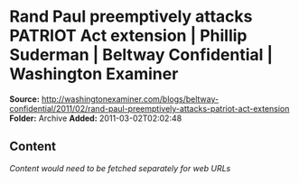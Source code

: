 # Rand Paul preemptively attacks PATRIOT Act extension | Phillip Suderman | Beltway Confidential | Washington Examiner

**Source:** http://washingtonexaminer.com/blogs/beltway-confidential/2011/02/rand-paul-preemptively-attacks-patriot-act-extension
**Folder:** Archive
**Added:** 2011-03-02T02:02:48




## Content
*Content would need to be fetched separately for web URLs*
